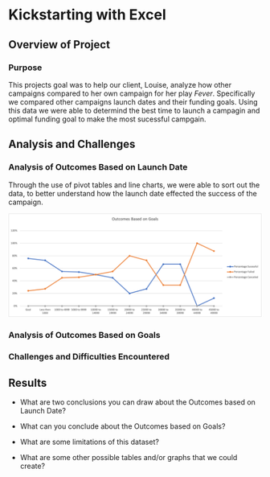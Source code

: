 # Kickstarting with Excel

## Overview of Project 

### Purpose
This projects goal was to help our client, Louise, analyze how other campaigns compared to her own campaign for her play _Fever_.  Specifically we compared other campaigns launch dates and their funding goals.  Using this data we were able to determind the best time to launch a campagin and  optimal funding goal to make the most sucessful campgain.

## Analysis and Challenges

### Analysis of Outcomes Based on Launch Date
Through the use of pivot tables and line charts, we were able to sort out the data, to better understand how the launch date effected the success of the campaign.

![outcome_graph](Outcomes_vs_Goals.png)

### Analysis of Outcomes Based on Goals

### Challenges and Difficulties Encountered

## Results

- What are two conclusions you can draw about the Outcomes based on Launch Date?

- What can you conclude about the Outcomes based on Goals?

- What are some limitations of this dataset?

- What are some other possible tables and/or graphs that we could create?
